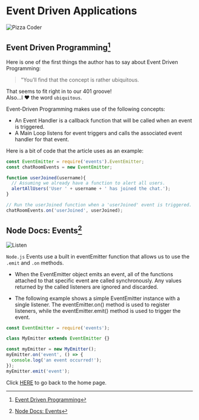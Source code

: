 # Event Driven Applications

![Pizza Coder](https://images.prismic.io/digitalocean/0b619d51-a723-4748-997f-39ed5697a540_intro-to-cloud.jpg?auto=compress,format)

## Event Driven Programming[^1]

Here is one of the first things the author has to say about Event Driven Programming:

> "You’ll find that the concept is rather ubiquitous.

That seems to fit right in to our 401 groove!  
Also...I ❤️ the word `ubiquitous`.

Event-Driven Programming makes use of the following concepts:

- An Event Handler is a callback function that will be called when an event is triggered.
- A Main Loop listens for event triggers and calls the associated event handler for that event.

Here is a bit of code that the article uses as an example:

``` JavaScript
const EventEmitter = require('events').EventEmitter;
const chatRoomEvents = new EventEmitter;

function userJoined(username){
  // Assuming we already have a function to alert all users.
  alertAllUsers('User ' + username + ' has joined the chat.');
}

// Run the userJoined function when a 'userJoined' event is triggered.
chatRoomEvents.on('userJoined', userJoined);
```

## Node Docs: Events[^2]

![Listen](https://encrypted-tbn0.gstatic.com/images?q=tbn:ANd9GcRKCGOd_z2695nB1Egl0TSO0Jo3GHCAS3-LPw&usqp=CAU)

`Node.js` Events use a built in eventEmitter function that allows us to use the `.emit` and `.on` methods.

- When the EventEmitter object emits an event, all of the functions attached to that specific event are called synchronously. Any values returned by the called listeners are ignored and discarded.

- The following example shows a simple EventEmitter instance with a single listener. The eventEmitter.on() method is used to register listeners, while the eventEmitter.emit() method is used to trigger the event.

``` JavaScript
const EventEmitter = require('events');

class MyEmitter extends EventEmitter {}

const myEmitter = new MyEmitter();
myEmitter.on('event', () => {
  console.log('an event occurred!');
});
myEmitter.emit('event');
```

Click [HERE](README.md) to go back to the home page.

[^1]: [Event Driven Programming](https://alligator.io/nodejs/event-driven-programming/)

[^2]: [Node Docs: Events](https://nodejs.org/api/events.html)